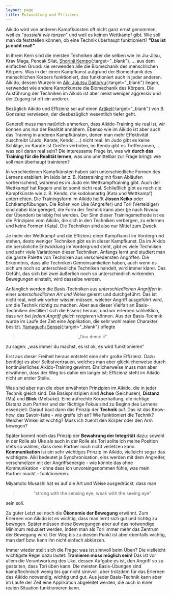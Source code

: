 ```yaml
---
layout: page
title: Entwicklung und Effizienz
---
```



<div class="container block" markdown="1">

Aikido wird von anderen Kampfkünsten oft nicht ganz ernst genommen, weil es "_aussieht wie tanzen_" und weil es keinen Wettkampf gibt. Wie soll man da feststellen können, ob eine Technik überhaupt funktioniert? **"Das ist ja nicht real!"** 

In ihrem Kern sind die meisten Techniken aber die selben wie im Jiu-Jitsu, Krav Maga, Pencak Silat, [Shorinji Kempo](https://de.wikipedia.org/wiki/Sh%C5%8Drinji_Kemp%C5%8D){:target="_blank"}, … aus dem einfachen Grund: sie verwenden alle die Biomechanik des menschlichen Körpers. Was in der einen Kampfkunst aufgrund der Biomechanik des menschlichen Körpers funktioniert, das funktioniert auch in jeder anderen. Aikido, dessen Wurzeln im [Aiki Jujutsu Daitoryu](https://de.wikipedia.org/wiki/Dait%C5%8D-ry%C5%AB_Aiki-j%C5%ABjutsu){:target="_blank"} liegen, verwendet wie andere Kampfkünste die Biomechanik des Körpers. Die Ausführung der Techniken im Aikido ist aber meist weniger aggressiv und der Zugang ist oft ein anderer. 

Bezüglich Aikido und Effizienz sei auf einen [Artikel](https://aikidobrunogonzalez.cdn.prismic.io/aikidobrunogonzalez/96292d9b-cbc0-4a13-983e-cfff0687b3a3_Effectiveness.pdf){:target="_blank"} von B. Gonzalez verwiesen, der diesbezüglich wesentlich tiefer geht. 

Generell muss man natürlich anmerken, dass Aikido-Training nie real ist, wir können uns nur der Realität annähern. Ebenso wie im Aikido ist aber auch das Training in anderen Kampfkünsten, denen man mehr Effektivität zuschreibt (Judo, Karate, Kendo, …) nicht real. Im Judo gibt es keine Schläge, im Karate ist Greifen verboten, im Kendo gibt es Trefferzonen, ... was soll daran real sein? Die interessante Frage ist, was wir **durch das Training für die Realität lernen**, was uns unmittelbar zur Frage bringt: wie soll man überhaupt trainieren?

In verschiedenen Kampfkünsten haben sich unterschiedliche Formen des Lernens etabliert: im Iaido ist z. B. Katatraining mit fixen Abläufen vorherrschend, während es im Judo ein Wettkampftraining gibt. Auch der Wettkampf hat Regeln und ist somit nicht real. Schließlich gibt es noch die Kampfkünste wie z. B. Kendo, die kodokanartig (Kata und Wettkampf) unterrichten. Die Trainingsform im Aikido heißt **Jissen Keiko** oder Echtkampfübungen. Die Rollen von Uke (Angreifer) und Tori (Verteidiger) sind dabei klar geregelt, die Form der Technik kann aber (je nach Niveau der Übenden) beliebig frei werden. Der Sinn dieser Trainingsmethode ist es die Prinzipien vom Aikido, die sich in den Techniken verbergen, zu erlernen und keine Formen (Kata). Die Techniken sind also nur Mittel zum Zweck.

Je mehr der Wettkampf und die Effizienz einer Kampfkunst im Vordergrund stehen, desto weniger Techniken gibt es in dieser Kampfkunst. Da im Aikido die persönliche Entwicklung im Vordergrund steht, gibt es viele Techniken und sehr viele Variationen dieser Techniken. Anfangs lernt und studiert man die ganze Palette von Techniken aus verschiedensten Angriffen. Die Erkenntnis, dass alle Techniken Gemeinsamkeiten haben, auch wenn es sich um noch so unterschiedliche Techniken handelt, wird immer klarer. Das Gefühl, das sich bei zwei äußerlich noch so unterschiedlich wirkenden Bewegungen einstellt, wird dasselbe werden.

Anfänglich werden die Basis-Techniken aus _unterschiedlichen Angriffen_ in einer _unterschiedlichen Art und Weise_ gelernt und durchgeführt. Das ist nicht real, weil wir vorher wissen müssen, welcher Angriff ausgeführt wird, um die Technik richtig zu machen. Aber aus dieser Vielfalt an Basis-Techniken destilliert sich die Essenz heraus, und wir erlernen schließlich, dass wir _bei jedem Angriff gleich reagieren_ können. Aus der Basis-Technik wurde im Laufe der Zeit eine Applikation, die sehr wohl realen Charakter besitzt. [Yamaguchi Sensei](http://www.yamaguchi-aikido.com/){:target="_blank"} pflegte 
<blockquote><p style="text-align:center;">„Dou demo ii“</p></blockquote>

zu sagen: „was immer du machst, es ist ok, es wird funktionieren“

Erst aus dieser Freiheit heraus entsteht eine sehr große Effizienz. Dazu benötigt es aber Selbstvertrauen, welches man aber glücklicherweise durch kontinuierliches Aikido-Training gewinnt. Ehrlicherweise muss man aber erwähnen, dass der Weg bis dahin ein langer ist; Effizienz steht im Aikido nicht an erster Stelle. 

Was sind aber nun die oben erwähnten Prinzipien im Aikido, die in jeder Technik gleich sind. Die Basisprinzipien sind **Achse** (Seichusen), **Distanz** (Ma) und **Blick** (Metsuke). Eine aufrechte Körperhaltung, die richtige Distanz zum Partner und der Richtige Fokus sind zu Beginn des Lernens essenziell. Darauf baut dann das Prinzip der **Technik** auf. Das ist das Know-how, das Savoir-faire - wie greife ich an? Wie funktioniert die Technik? Welcher Winkel ist wichtig? Muss ich zuerst den Körper oder den Arm bewegen? 

Später kommt noch das Prinzip der **Bewahrung der Integrität** dazu: sowohl in der Rolle als Uke als auch in der Rolle als Tori sollte ich meine Position stets so wählen, dass mein Partner mich nicht verletzen kann. **Kommunikation** ist ein sehr wichtiges Prinzip im Aikido, vielleicht sogar das wichtigste. Aiki bedeutet ja Synchronisation, eins werden mit dem Angreifer, verschmelzen mit der Angriffsenergie - wie könnte das ohne Kommunikation - ohne dass ich unvoreingenommen fühle, was mein Partner macht - funktionieren. 

Miyamoto Musashi hat es auf die Art und Weise ausgedrückt, dass man
<blockquote><p style="text-align:center;">"strong with the sensing eye, weak with the seeing eye"</p></blockquote>

sein soll. 

Zu guter Letzt sei noch die **Ökonomie der Bewegung** erwähnt. Zum Erlernen von Aikido ist es wichtig, dass man lernt sich gut und richtig zu bewegen. Später müssen diese Bewegungen aber auf das notwendige Minimum reduziert werden, indem man als Tori immer mehr das Zentrum der Bewegung wird. Der Weg bis zu diesem Punkt ist aber ebenfalls wichtig, man darf bzw. kann ihn nicht einfach abkürzen.

Immer wieder stellt sich die Frage: was ist sinnvoll beim Üben? Die vielleicht wichtigste Regel dazu lautet: **Trainieren muss möglich sein!** Das ist vor allem die Verantwortung des Uke, dessen Aufgabe es ist, den Angriff so zu gestalten, dass Tori üben kann. Die meisten Basis-Übungen sind kampftechnisch wenig bis gar nicht sinnvoll, aber trotzdem für das Erlernen des Aikido notwendig, wichtig und gut. Aus jeder Basis-Technik kann aber im Laufe der Zeit eine Applikation abgeleitet werden, die auch in einer realen Situation funktionieren kann.


  




</div>